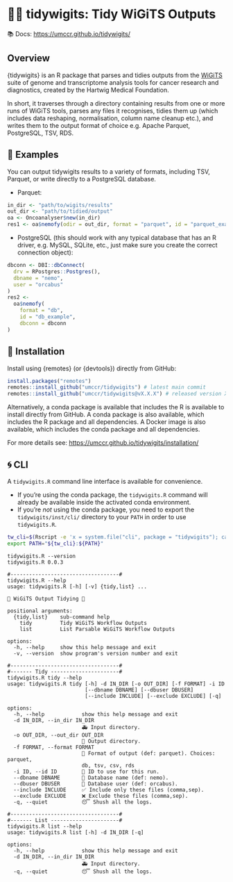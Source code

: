 

<!-- README.md is generated from README.qmd. Please edit that file -->

# 🧬✨ tidywigits: Tidy WiGiTS Outputs

📚 Docs: https://umccr.github.io/tidywigits/

## Overview

{tidywigits} is an R package that parses and tidies outputs from the
[WiGiTS](https://github.com/hartwigmedical/hmftools "WiGiTS suite")
suite of genome and transcriptome analysis tools for cancer research and
diagnostics, created by the Hartwig Medical Foundation.

In short, it traverses through a directory containing results from one
or more runs of WiGiTS tools, parses any files it recognises, tidies
them up (which includes data reshaping, normalisation, column name
cleanup etc.), and writes them to the output format of choice
e.g. Apache Parquet, PostgreSQL, TSV, RDS.

## 🎨 Examples

You can output tidywigits results to a variety of formats, including
TSV, Parquet, or write directly to a PostgreSQL database.

- Parquet:

``` r
in_dir <- "path/to/wigits/results"
out_dir <- "path/to/tidied/output"
oa <- Oncoanalyser$new(in_dir)
res1 <- oa$nemofy(odir = out_dir, format = "parquet", id = "parquet_example")
```

- PostgreSQL (this should work with any typical database that has an R
  driver, e.g. MySQL, SQLite, etc., just make sure you create the
  correct connection object):

``` r
dbconn <- DBI::dbConnect(
  drv = RPostgres::Postgres(),
  dbname = "nemo",
  user = "orcabus"
)
res2 <-
  oa$nemofy(
    format = "db",
    id = "db_example",
    dbconn = dbconn
)
```

## 🍕 Installation

Install using {remotes} (or {devtools}) directly from GitHub:

``` r
install.packages("remotes")
remotes::install_github("umccr/tidywigits") # latest main commit
remotes::install_github("umccr/tidywigits@vX.X.X") # released version X.X.X
```

Alternatively, a conda package is available that includes the R is
available to install directly from GitHub. A conda package is also
available, which includes the R package and all dependencies. A Docker
image is also available, which includes the conda package and all
dependencies.

For more details see: <https://umccr.github.io/tidywigits/installation/>

## 🌀 CLI

A `tidywigits.R` command line interface is available for convenience.

- If you’re using the conda package, the `tidywigits.R` command will
  already be available inside the activated conda environment.
- If you’re *not* using the conda package, you need to export the
  `tidywigits/inst/cli/` directory to your `PATH` in order to use
  `tidywigits.R`.

``` bash
tw_cli=$(Rscript -e 'x = system.file("cli", package = "tidywigits"); cat(x, "\n")' | xargs)
export PATH="${tw_cli}:${PATH}"
```

    tidywigits.R --version
    tidywigits.R 0.0.3

    #-----------------------------------#
    tidywigits.R --help
    usage: tidywigits.R [-h] [-v] {tidy,list} ...

    🐠 WiGiTS Output Tidying 🐢

    positional arguments:
      {tidy,list}    sub-command help
        tidy         Tidy WiGiTS Workflow Outputs
        list         List Parsable WiGiTS Workflow Outputs

    options:
      -h, --help     show this help message and exit
      -v, --version  show program's version number and exit

    #-----------------------------------#
    #------- Tidy ----------------------#
    tidywigits.R tidy --help
    usage: tidywigits.R tidy [-h] -d IN_DIR [-o OUT_DIR] [-f FORMAT] -i ID
                             [--dbname DBNAME] [--dbuser DBUSER]
                             [--include INCLUDE] [--exclude EXCLUDE] [-q]

    options:
      -h, --help            show this help message and exit
      -d IN_DIR, --in_dir IN_DIR
                            🚑 Input directory.
      -o OUT_DIR, --out_dir OUT_DIR
                            🚀 Output directory.
      -f FORMAT, --format FORMAT
                            🎨 Format of output (def: parquet). Choices: parquet,
                            db, tsv, csv, rds
      -i ID, --id ID        🚩 ID to use for this run.
      --dbname DBNAME       🐶 Database name (def: nemo).
      --dbuser DBUSER       🐢 Database user (def: orcabus).
      --include INCLUDE     ✅ Include only these files (comma,sep).
      --exclude EXCLUDE     ❌ Exclude these files (comma,sep).
      -q, --quiet           😴 Shush all the logs.

    #-----------------------------------#
    #------- List ----------------------#
    tidywigits.R list --help
    usage: tidywigits.R list [-h] -d IN_DIR [-q]

    options:
      -h, --help            show this help message and exit
      -d IN_DIR, --in_dir IN_DIR
                            🚑 Input directory.
      -q, --quiet           😴 Shush all the logs.
